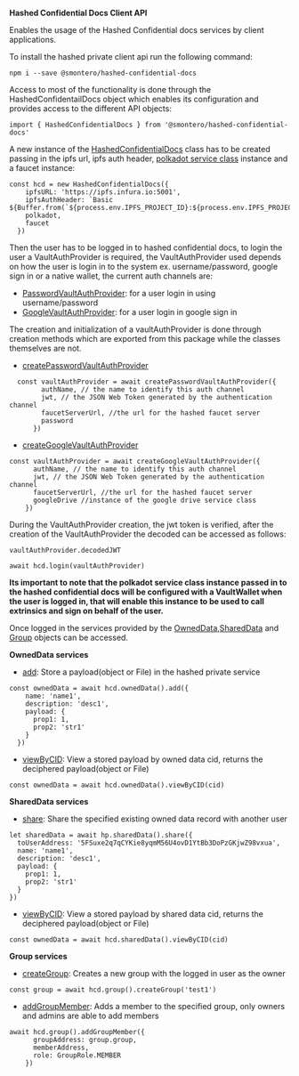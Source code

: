 **Hashed Confidential Docs Client API**

Enables the usage of the Hashed Confidential docs services by client applications.

To install the hashed private client api run the following command:

`npm i --save @smontero/hashed-confidential-docs`

Access to most of the functionality is done through the HashedConfidentailDocs object which enables its configuration and provides access to the different API objects:

`import { HashedConfidentialDocs } from '@smontero/hashed-confidential-docs'`



A new instance of the [HashedConfidentialDocs](https://github.com/hashed-io/hashed-confidential-docs-client-api/blob/015b59837eb8c0117fecb0c6323053d605a6f5fd/src/HashedConfidentialDocs.js#L7) class has to be created passing in the 
ipfs url, ipfs auth header, [polkadot service class](https://github.com/hashed-io/hashed-confidential-docs-client-api/blob/f3a4bca9c3fe3201ebecc23985f4cf7fa78e8897/src/service/Polkadot.js#L13) instance and a faucet instance:

```
const hcd = new HashedConfidentialDocs({
    ipfsURL: 'https://ipfs.infura.io:5001',
    ipfsAuthHeader: `Basic ${Buffer.from(`${process.env.IPFS_PROJECT_ID}:${process.env.IPFS_PROJECT_SECRET}`).toString('base64')}`,
    polkadot,
    faucet
  })
```

Then the user has to be logged in to hashed confidential docs, to login the user a VaultAuthProvider is required, the VaultAuthProvider used depends on how the user is login in to the system ex. username/password, google sign in or a native wallet, the current auth channels are:

- [PasswordVaultAuthProvider](https://github.com/hashed-io/hashed-confidential-docs-client-api/blob/f3a4bca9c3fe3201ebecc23985f4cf7fa78e8897/src/model/auth-providers/PasswordVaultAuthProvider.js#L8): for a user login in using username/password
- [GoogleVaultAuthProvider](https://github.com/hashed-io/hashed-confidential-docs-client-api/blob/f3a4bca9c3fe3201ebecc23985f4cf7fa78e8897/src/model/auth-providers/GoogleVaultAuthProvider.js#L11): for a user login in google sign in

The creation and initialization of a vaultAuthProvider is done through creation methods which are exported from this package while the classes themselves are not. 

- [createPasswordVaultAuthProvider](https://github.com/hashed-io/hashed-confidential-docs-client-api/blob/34aa63ad206b6ee19b206f10999f08081598d53c/src/model/auth-providers/PasswordVaultAuthProvider.js#L76)
```
  const vaultAuthProvider = await createPasswordVaultAuthProvider({
        authName, // the name to identify this auth channel
        jwt, // the JSON Web Token generated by the authentication channel
        faucetServerUrl, //the url for the hashed faucet server
        password
      })
```
- [createGoogleVaultAuthProvider](https://github.com/hashed-io/hashed-confidential-docs-client-api/blob/34aa63ad206b6ee19b206f10999f08081598d53c/src/model/auth-providers/GoogleVaultAuthProvider.js#L88)
```
const vaultAuthProvider = await createGoogleVaultAuthProvider({
      authName, // the name to identify this auth channel
      jwt, // the JSON Web Token generated by the authentication channel
      faucetServerUrl, //the url for the hashed faucet server
      googleDrive //instance of the google drive service class
    })
```

During the VaultAuthProvider creation, the jwt token is verified, after the creation of the VaultAuthProvider the decoded can be accessed as follows:

`vaultAuthProvider.decodedJWT`

`await hcd.login(vaultAuthProvider)`

**Its important to note that the polkadot service class instance passed in to the hashed confidential docs will be configured with a VaultWallet when the user is logged in, that will enable this instance to be used to call extrinsics and sign on behalf of the user.**

Once logged in the services provided by the [OwnedData](https://github.com/hashed-io/hashed-confidential-docs-client-api/blob/015b59837eb8c0117fecb0c6323053d605a6f5fd/src/model/OwnedData.js#L5),[SharedData](https://github.com/hashed-io/hashed-confidential-docs-client-api/blob/015b59837eb8c0117fecb0c6323053d605a6f5fd/src/model/SharedData.js#L7) and [Group](https://github.com/hashed-io/hashed-confidential-docs-client-api/blob/3288b2938e2f824ce6df5052f941d2528d205cb2/src/model/Group.js#L9) objects can be accessed.  

**OwnedData services**

* [add](https://github.com/hashed-io/hashed-confidential-docs-client-api/blob/015b59837eb8c0117fecb0c6323053d605a6f5fd/src/model/OwnedData.js#L57): Store a payload(object or File) in the hashed private service

```
const ownedData = await hcd.ownedData().add({
    name: 'name1',
    description: 'desc1',
    payload: {
      prop1: 1,
      prop2: 'str1'
    }
  })
```


* [viewByCID](https://github.com/hashed-io/hashed-confidential-docs-client-api/blob/015b59837eb8c0117fecb0c6323053d605a6f5fd/src/model/OwnedData.js#L105): View a stored payload by owned data cid, returns the deciphered payload(object or File)

```
const ownedData = await hcd.ownedData().viewByCID(cid)
```

**SharedData services**

* [share](https://github.com/hashed-io/hashed-confidential-docs-client-api/blob/015b59837eb8c0117fecb0c6323053d605a6f5fd/src/model/SharedData.js#L63): Share the specified existing owned data record with another user

```
let sharedData = await hp.sharedData().share({
  toUserAddress: '5FSuxe2q7qCYKie8yqmM56U4ovD1YtBb3DoPzGKjwZ98vxua',
  name: 'name1',
  description: 'desc1',
  payload: {
    prop1: 1,
    prop2: 'str1'
  }
})
```

* [viewByCID](https://github.com/hashed-io/hashed-confidential-docs-client-api/blob/015b59837eb8c0117fecb0c6323053d605a6f5fd/src/model/SharedData.js#L102): View a stored payload by shared data cid, returns the deciphered payload(object or File)

```
const ownedData = await hcd.sharedData().viewByCID(cid)
```

**Group services**

* [createGroup](https://github.com/hashed-io/hashed-confidential-docs-client-api/blob/3288b2938e2f824ce6df5052f941d2528d205cb2/src/model/Group.js#L138): Creates a new group with the logged in user as the owner

```
const group = await hcd.group().createGroup('test1')
```

* [addGroupMember](https://github.com/hashed-io/hashed-confidential-docs-client-api/blob/3288b2938e2f824ce6df5052f941d2528d205cb2/src/model/Group.js#L168): Adds a member to the specified group, only owners and admins are able to add members

```
await hcd.group().addGroupMember({
      groupAddress: group.group,
      memberAddress,
      role: GroupRole.MEMBER
    })
```
